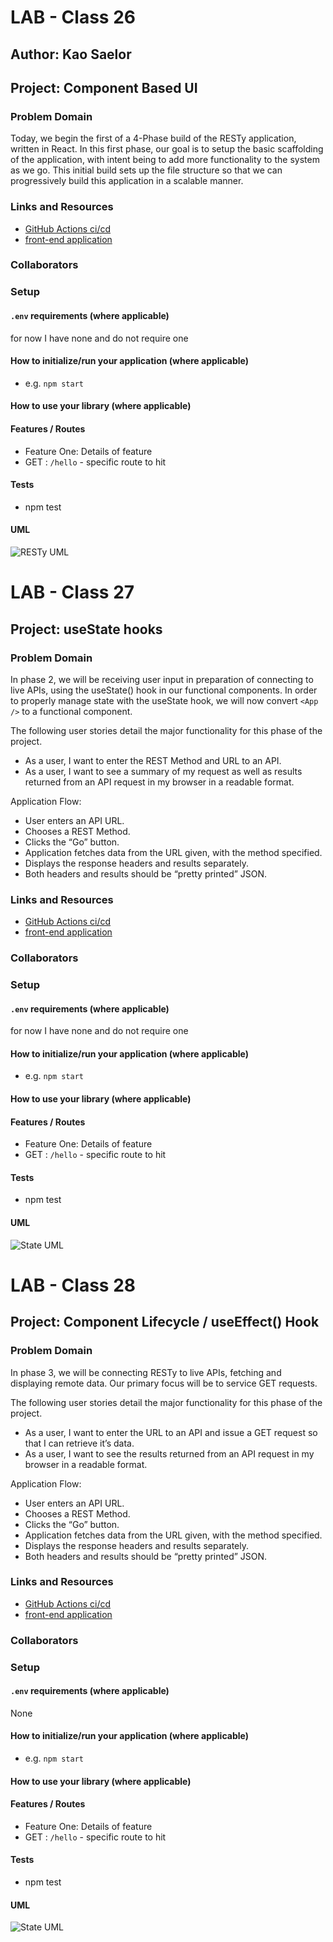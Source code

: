 # LAB - Class 26
## Author: Kao Saelor

## Project: Component Based UI

### Problem Domain  

Today, we begin the first of a 4-Phase build of the RESTy application, written in React. In this first phase, our goal is to setup the basic scaffolding of the application, with intent being to add more functionality to the system as we go. This initial build sets up the file structure so that we can progressively build this application in a scalable manner.

### Links and Resources

- [GitHub Actions ci/cd]()
- [front-end application]()

### Collaborators

### Setup

#### `.env` requirements (where applicable)

for now I have none and do not require one


#### How to initialize/run your application (where applicable)

- e.g. `npm start`

#### How to use your library (where applicable)

#### Features / Routes

- Feature One: Details of feature
- GET : `/hello` - specific route to hit

#### Tests

- npm test

#### UML

![RESTy UML](./assets/resty-uml.png)


# LAB - Class 27

## Project: useState hooks

### Problem Domain  

In phase 2, we will be receiving user input in preparation of connecting to live APIs, using the useState() hook in our functional components. In order to properly manage state with the useState hook, we will now convert `<App />` to a functional component.

The following user stories detail the major functionality for this phase of the project.

- As a user, I want to enter the REST Method and URL to an API.
- As a user, I want to see a summary of my request as well as results returned from an API request in my browser in a readable format.

Application Flow:

- User enters an API URL.
- Chooses a REST Method.
- Clicks the “Go” button.
- Application fetches data from the URL given, with the method specified.
- Displays the response headers and results separately.
- Both headers and results should be “pretty printed” JSON.

### Links and Resources

- [GitHub Actions ci/cd]()
- [front-end application]()

### Collaborators

### Setup

#### `.env` requirements (where applicable)

for now I have none and do not require one


#### How to initialize/run your application (where applicable)

- e.g. `npm start`

#### How to use your library (where applicable)

#### Features / Routes

- Feature One: Details of feature
- GET : `/hello` - specific route to hit

#### Tests

- npm test

#### UML

![State UML](./assets/useState-uml.png)

# LAB - Class 28

## Project: Component Lifecycle / useEffect() Hook

### Problem Domain  

In phase 3, we will be connecting RESTy to live APIs, fetching and displaying remote data. Our primary focus will be to service GET requests.

The following user stories detail the major functionality for this phase of the project.

- As a user, I want to enter the URL to an API and issue a GET request so that I can retrieve it’s data.
- As a user, I want to see the results returned from an API request in my browser in a readable format.

Application Flow:

- User enters an API URL.
- Chooses a REST Method.
- Clicks the “Go” button.
- Application fetches data from the URL given, with the method specified.
- Displays the response headers and results separately.
- Both headers and results should be “pretty printed” JSON.

### Links and Resources

- [GitHub Actions ci/cd]()
- [front-end application]()

### Collaborators

### Setup

#### `.env` requirements (where applicable)

None


#### How to initialize/run your application (where applicable)

- e.g. `npm start`

#### How to use your library (where applicable)

#### Features / Routes

- Feature One: Details of feature
- GET : `/hello` - specific route to hit

#### Tests

- npm test

#### UML

![State UML](./assets/useEffect-Hook-uml.png)